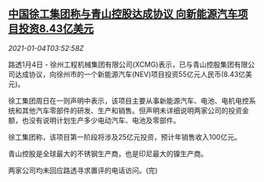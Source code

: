 <!--1609734199000-->
[中国徐工集团称与青山控股达成协议 向新能源汽车项目投资8.43亿美元](https://cn.reuters.com/article/xcmg-nev-investment-0104-idCNKBS2990C8)
------

<div><i>2021-01-04T03:52:58Z</i></div><p>路透1月4日 - 徐州工程机械集团有限公司(XCMG)表示，已与青山控股集团有限公司达成协议，向徐州市的一个新能源汽车(NEV)项目投资55亿元人民币(8.43亿美元)。</p><p>徐工集团周日在一则声明中表示，该项目主要从事新能源汽车、电池、电机电控系统和其他汽车零部件的研发、生产和销售。但声明未详细说明两家公司的投资金额，也没有说明计划生产多少电动汽车、电池及零部件。</p><p>徐工集团称，该项目第一阶段将涉及25亿元投资，预计年销售收入100亿元。</p><p>青山控股是全球最大的不锈钢生产商，也是印尼最大的镍生产商。</p><p>两家公司均未回应路透寻求置评的电话访问。(完)</p>
